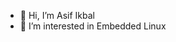 - 👋 Hi, I’m Asif Ikbal
- 👀 I’m interested in Embedded Linux

<!---
asifikbalec/asifikbalec is a ✨ special ✨ repository because its `README.md` (this file) appears on your GitHub profile.
You can click the Preview link to take a look at your changes.
--->
